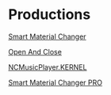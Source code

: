 # Productions

[Smart Material Changer](Smart%20Material%20Changer/)

[Open And Close](Open%20And%20Close/)

[NCMusicPlayer.KERNEL](NCMusicPlayer.KERNEL/)

[Smart Material Changer PRO](Smart%20Material%20Changer%20PRO/)

